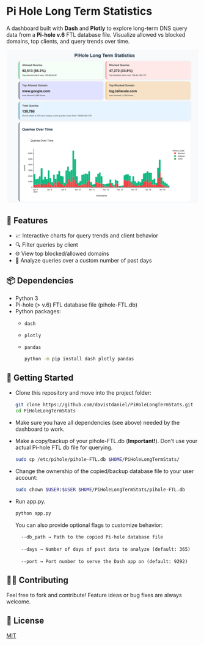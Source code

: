 # Pi Hole Long Term Statistics

A dashboard built with **Dash** and **Plotly** to explore long-term DNS query data from a **Pi-hole v.6** FTL database file. Visualize allowed vs blocked domains, top clients, and query trends over time.

<p align="center">
<img src="assets/screenshot.png" alt="Dashboard Screenshot" width="500"/>
</p>

## 🧰 Features

- 📈 Interactive charts for query trends and client behavior  
- 🔍 Filter queries by client  
- 🌐 View top blocked/allowed domains  
- 📅 Analyze queries over a custom number of past days  

## 📦 Dependencies

- Python 3
- Pi-hole (> v.6) FTL database file (pihole-FTL.db)
- Python packages:  
  - `dash`  
  - `plotly`  
  - `pandas`

    
    ```bash
    python -m pip install dash plotly pandas
    ```

## 🚀 Getting Started
- Clone this repository and move into the project folder:

    ```bash
    git clone https://github.com/davistdaniel/PiHoleLongTermStats.git
    cd PiHoleLongTermStats
    ```

- Make sure you have all dependencies (see above) needed by the dashboard to work.
- Make a copy/backup of your pihole-FTL.db (**Important!**). Don't use your actual Pi-hole FTL db file for querying.

    ```bash
    sudo cp /etc/pihole/pihole-FTL.db $HOME/PiHoleLongTermStats/
    ```

- Change the ownership of the copied/backup database file to your user account:

    ```bash
    sudo chown $USER:$USER $HOME/PiHoleLongTermStats/pihole-FTL.db
    ```
- Run app.py. 

    ```bash
    python app.py
    ```
    You can also provide optional flags to customize behavior:

        --db_path → Path to the copied Pi-hole database file

        --days → Number of days of past data to analyze (default: 365)

        --port → Port number to serve the Dash app on (default: 9292)

## 🧑‍💻 Contributing

Feel free to fork and contribute! Feature ideas or bug fixes are always welcome.

## 📄 License
[MIT](LICENSE)